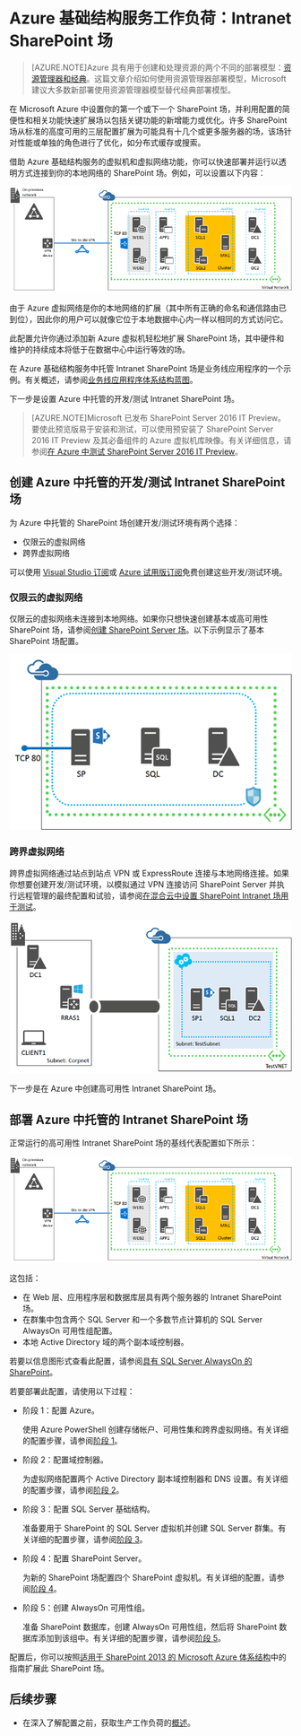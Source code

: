 <properties
	pageTitle="Azure 中的 SharePoint Server 2013 场 | Microsoft Azure"
	description="了解 Azure 中的 SharePoint Server 2013 场的价值、设置测试环境，以及部署高可用性配置。"
	services="virtual-machines-windows"
	documentationCenter=""
	authors="JoeDavies-MSFT"
	manager="timlt"
	editor=""
	tags="azure-resource-manager"/>

<tags
	ms.service="virtual-machines-windows"
	ms.date="12/17/2015"
	wacn.date="06/07/2016"/>

# Azure 基础结构服务工作负荷：Intranet SharePoint 场

> [AZURE.NOTE]Azure 具有用于创建和处理资源的两个不同的部署模型：[资源管理器和经典](/documentation/articles/resource-manager-deployment-model)。这篇文章介绍如何使用资源管理器部署模型，Microsoft 建议大多数新部署使用资源管理器模型替代经典部署模型。

在 Microsoft Azure 中设置你的第一个或下一个 SharePoint 场，并利用配置的简便性和相关功能快速扩展场以包括关键功能的新增能力或优化。许多 SharePoint 场从标准的高度可用的三层配置扩展为可能具有十几个或更多服务器的场，该场针对性能或单独的角色进行了优化，如分布式缓存或搜索。

借助 Azure 基础结构服务的虚拟机和虚拟网络功能，你可以快速部署并运行以透明方式连接到你的本地网络的 SharePoint 场。例如，可以设置以下内容：

![](./media/virtual-machines-workload-intranet-sharepoint-farm/workload-spsqlao.png)

由于 Azure 虚拟网络是你的本地网络的扩展（其中所有正确的命名和通信路由已到位），因此你的用户可以就像它位于本地数据中心内一样以相同的方式访问它。

此配置允许你通过添加新 Azure 虚拟机轻松地扩展 SharePoint 场，其中硬件和维护的持续成本将低于在数据中心中运行等效的场。

在 Azure 基础结构服务中托管 Intranet SharePoint 场是业务线应用程序的一个示例。有关概述，请参阅[业务线应用程序体系结构蓝图](http://msdn.microsoft.com/dn630664)。

下一步是设置 Azure 中托管的开发/测试 Intranet SharePoint 场。

> [AZURE.NOTE]Microsoft 已发布 SharePoint Server 2016 IT Preview。要使此预览版易于安装和测试，可以使用预安装了 SharePoint Server 2016 IT Preview 及其必备组件的 Azure 虚拟机库映像。有关详细信息，请参阅[在 Azure 中测试 SharePoint Server 2016 IT Preview](http://azure.microsoft.com/blog/test-sharepoint-server-2016-it-preview-4/)。

## 创建 Azure 中托管的开发/测试 Intranet SharePoint 场

为 Azure 中托管的 SharePoint 场创建开发/测试环境有两个选择：

- 仅限云的虚拟网络
- 跨界虚拟网络

可以使用 [Visual Studio 订阅](http://azure.microsoft.com/pricing/member-offers/msdn-benefits/)或 [Azure 试用版订阅](/pricing/1rmb-trial/)免费创建这些开发/测试环境。

### 仅限云的虚拟网络

仅限云的虚拟网络未连接到本地网络。如果你只想快速创建基本或高可用性 SharePoint 场，请参阅[创建 SharePoint Server 场](/documentation/articles/virtual-machines-sharepoint-farm-azure-preview)。以下示例显示了基本 SharePoint 场配置。

![](./media/virtual-machines-workload-intranet-sharepoint-farm/Non-HAFarm.png)

### 跨界虚拟网络

跨界虚拟网络通过站点到站点 VPN 或 ExpressRoute 连接与本地网络连接。如果你想要创建开发/测试环境，以模拟通过 VPN 连接访问 SharePoint Server 并执行远程管理的最终配置和试验，请参阅[在混合云中设置 SharePoint Intranet 场用于测试](../virtual-network/virtual-networks-setup-sharepoint-hybrid-cloud-testing.md)。

![](./media/virtual-machines-workload-intranet-sharepoint-farm/CreateSPFarmHybridCloud.png)

下一步是在 Azure 中创建高可用性 Intranet SharePoint 场。

## 部署 Azure 中托管的 Intranet SharePoint 场

正常运行的高可用性 Intranet SharePoint 场的基线代表配置如下所示：

![](./media/virtual-machines-workload-intranet-sharepoint-farm/workload-spsqlao.png)

这包括：

- 在 Web 层、应用程序层和数据库层具有两个服务器的 Intranet SharePoint 场。
- 在群集中包含两个 SQL Server 和一个多数节点计算机的 SQL Server AlwaysOn 可用性组配置。
- 本地 Active Directory 域的两个副本域控制器。

若要以信息图形式查看此配置，请参阅[具有 SQL Server AlwaysOn 的 SharePoint](http://go.microsoft.com/fwlink/?LinkId=394788)。

若要部署此配置，请使用以下过程：

- 阶段 1：配置 Azure。

	使用 Azure PowerShell 创建存储帐户、可用性集和跨界虚拟网络。有关详细的配置步骤，请参阅[阶段 1](/documentation/articles/virtual-machines-workload-intranet-sharepoint-phase1)。

- 阶段 2：配置域控制器。

	为虚拟网络配置两个 Active Directory 副本域控制器和 DNS 设置。有关详细的配置步骤，请参阅[阶段 2](/documentation/articles/virtual-machines-workload-intranet-sharepoint-phase2)。

- 阶段 3：配置 SQL Server 基础结构。

	准备要用于 SharePoint 的 SQL Server 虚拟机并创建 SQL Server 群集。有关详细的配置步骤，请参阅[阶段 3](/documentation/articles/virtual-machines-workload-intranet-sharepoint-phase3)。

- 阶段 4：配置 SharePoint Server。

	为新的 SharePoint 场配置四个 SharePoint 虚拟机。有关详细的配置，请参阅[阶段 4](/documentation/articles/virtual-machines-workload-intranet-sharepoint-phase4)。

- 阶段 5：创建 AlwaysOn 可用性组。

	准备 SharePoint 数据库，创建 AlwaysOn 可用性组，然后将 SharePoint 数据库添加到该组中。有关详细的配置步骤，请参阅[阶段 5](/documentation/articles/virtual-machines-workload-intranet-sharepoint-phase5)。

配置后，你可以按照[适用于 SharePoint 2013 的 Microsoft Azure 体系结构](http://technet.microsoft.com/library/dn635309.aspx)中的指南扩展此 SharePoint 场。

## 后续步骤

- 在深入了解配置之前，获取生产工作负荷的[概述](/documentation/articles/virtual-machines-workload-intranet-sharepoint-overview)。

<!---HONumber=Mooncake_0104_2016-->